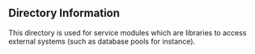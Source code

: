 ## Directory Information

This directory is used for service modules which are libraries to access external systems (such as database pools for instance). 